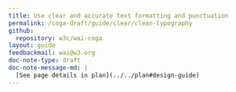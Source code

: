 ```yaml
---
title: Use clear and accurate text formatting and punctuation
permalink: /coga-draft/guide/clear/clean-typography
github:
  repository: w3c/wai-coga
layout: guide
feedbackmail: wai@w3.org
doc-note-type: draft
doc-note-message-md: |
  [See page details in plan](../../plan#design-guide)
---
```


